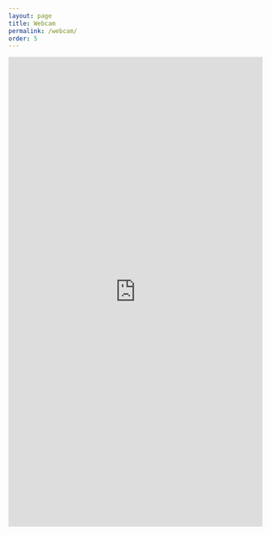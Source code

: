 ```yaml
---
layout: page
title: Webcam
permalink: /webcam/
order: 5
---
```


<iframe 
    src='http://www.meteosurf.it/it/frame/stations/detail-station/ifc/151481db78e8e36b4d0f3f8595f8b393' 
    name='meteosurf_frame' 
    scrolling='auto' 
    frameborder='no' 
    align='center' 
    height='930px' 
    width='100%'>
</iframe>